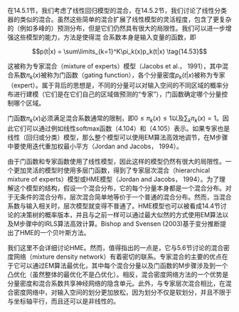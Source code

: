在14.5.1节，我们考虑了线性回归模型的混合，在14.5.2节，我们讨论了线性分类器的类似的混合。虽然这些简单的混合扩展了线性模型的灵活程度，包含了更复杂的（例如多峰的）预测分布，但是它们仍然具有很大的局限性。我们可以进一步增强这些模型的能力，方法是使得混 合系数本身是输入变量的函数，即    

$$p(t|x) = \sum\limits_{k=1}^K\pi_k(x)p_k(t|x) \tag{14.53}$$    

这被称为专家混合（mixture of experts）模型（Jacobs et al.， 1991），其中混合系数$\pi_k(x)$被称为门函数（gating function），各个分量密度$p_k(t|x)$被称为专家（expert）。属于背后的思想是，不同的分量可以对输入空间的不同区域的概率分布进行建模（它们是在它们自己的区域做预测的“专家”），门函数确定哪个分量控制哪个区域。      

门函数$\pi_k(x)$必须满足混合系数通常的限制，即$0 \leq \pi_k(x) \leq 1$以及$\sum_k\pi_k(x) = 1$。因此它们可以通过例如线性softmax函数（4.104）和（4.105）表示。如果专家也是线性（回归或分类）模型，那么整个模型可以使用EM算法高效地调节，在M步骤中要使用迭代重加权最小平方（Jordan and Jacobs， 1994）。    

由于门函数和专家函数使用了线性模型，因此这样的模型仍然有很大的局限性。一个更加灵活的模型时使用多层门函数，得到了专家层次混合（hierarchical mixture of experts）模型或HME模型（Jordan and Jacobs，
1994）。为了理解这个模型的结构，假设一个混合分布，它的每个分量本身都是一个混合分布。对于无条件的混合分布，层次混合简单地等价于一个普通的混合分布。然而，当混合系数与输入相关时，层次模型就变得不普通了。HME模型也可以被看成14.4节讨论的决策树的概率版本，并且与之前一样可以通过最大似然的方式使用EM算法以 及M步骤中的IRLS算法高效计算。Bishop and Svensen (2003)基于变分推断提出了HME的一个贝叶斯方法。    

我们这里不会详细讨论HME。然而，值得指出的一点是，它与5.6节讨论的混合密度网络（mixture density network）有着密切的联系。专家混合的主要的优点在于它可以通过EM算法最优化，其中每个混合分量以及门函数的M步骤涉及到一个凸优化（虽然整体的最优化不是凸优化）。相反，混合密度网络方法的一个优势是分量密度和混合系数共享神经网络的隐含单元。此外，与专家层次混合相比，在混合密度网络中，对输入空间的划分更加放松，因为划分不仅是软划分，并且不限于与坐标轴平行，而且还可以是非线性的。
